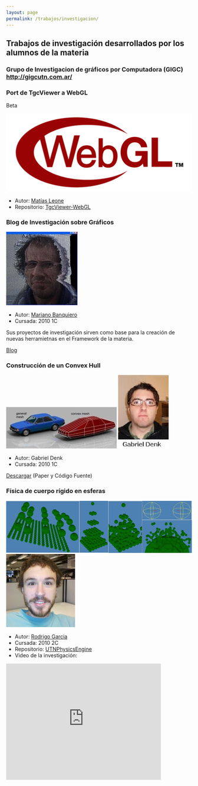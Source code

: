 ```yaml
---
layout: page
permalink: /trabajos/investigacion/
---
```

## Trabajos de investigación desarrollados por los alumnos de la materia

### Grupo de Investigacion de gráficos por Computadora  (GIGC)   http://gigcutn.com.ar/

### Port de TgcViewer a WebGL
Beta

![Logo](/images/webgl.png)

* Autor: [Matías Leone](https://github.com/leonematias)
* Repositorio: [TgcViewer-WebGL](https://github.com/leonematias/TgcViewer-WebGL)

### Blog de Investigación sobre Gráficos

![Logo](/images/MarianoBanquiero.jpg)

* Autor: [Mariano Banquiero](https://github.com/mbanquiero)
* Cursada: 2010 1C

Sus proyectos de investigación sirven como base para la creación de nuevas herramietnas en el Framework de la materia.

[Blog](http://poke53265.blogspot.com/)

### Construcción de un Convex Hull

![Logo](/images/ConvexHull.jpg)
![Logo](/images/GabrielDenk.jpg)

* Autor: Gabriel Denk
* Cursada: 2010 1C

[Descargar](https://docs.google.com/leaf?id=0B-mVMTBAay-gZTI2YzliZjItMTBmZi00NThhLWIwNGItOTgwZWJiZTEzYjRh&hl=es&authkey=CI2x2ZoJ) (Paper y Código Fuente)


### Física de cuerpo rígido en esferas

![Logo](/images/particulas.jpg)
![Logo](/images/RodrigoGarcia.jpg)

* Autor: [Rodrigo Garcia](https://github.com/mysery)
* Cursada: 2010 2C
* Repositorio: [UTNPhysicsEngine](https://github.com/mysery/UTNPhysicsEngine)
* Video de la investigación:
<iframe width="420" height="315" src="https://www.youtube.com/embed/E7FBu2GnADo" frameborder="0" allowfullscreen></iframe>
